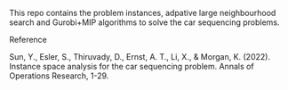 This repo contains the problem instances, adpative large neighbourhood search and Gurobi+MIP algorithms to solve the car sequencing problems. 

Reference

Sun, Y., Esler, S., Thiruvady, D., Ernst, A. T., Li, X., & Morgan, K. (2022). Instance space analysis for the car sequencing problem. Annals of Operations Research, 1-29.
